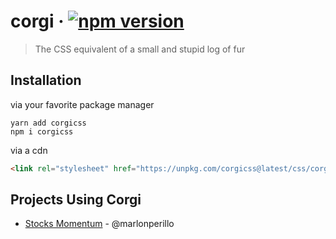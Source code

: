 # corgi &middot; [![npm version](https://img.shields.io/npm/v/corgicss.svg)](https://www.npmjs.com/package/corgicss)

> The CSS equivalent of a small and stupid log of fur

## Installation

via your favorite package manager
```
yarn add corgicss
npm i corgicss
```

via a cdn
```html
<link rel="stylesheet" href="https://unpkg.com/corgicss@latest/css/corgi.css"/>
```
## Projects Using Corgi

- [Stocks Momentum](http://marlonperillo.com/stocks/stocks_momentum.php) - @marlonperillo
